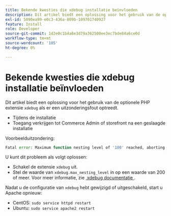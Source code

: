 ```yaml
---
title: Bekende kwesties die xdebug installatie beïnvloeden
description: Dit artikel biedt een oplossing voor het gebruik van de optionele PHP extensie &grave; xdebug&grave; als je een uitzonderingsfout ervaart.
exl-id: 5090ea99-e0c3-436a-809b-109701740927
feature: Install
role: Developer
source-git-commit: 1d2e0c1b4a8e3d79a362500ee3ec7bde84a6ce0d
workflow-type: tm+mt
source-wordcount: '105'
ht-degree: 0%

---
```


# Bekende kwesties die xdebug installatie beïnvloeden

Dit artikel biedt een oplossing voor het gebruik van de optionele PHP extensie `xdebug` als er een uitzonderingsfout optreedt.

* Tijdens de installatie
* Toegang verkrijgen tot Commerce Admin of storefront na een geslaagde installatie

Voorbeelduitzondering:

```php
Fatal error: Maximum function nesting level of '100' reached, aborting!
```

U kunt dit probleem als volgt oplossen:

* Schakel de extensie `xdebug` uit.
* Stel de waarde van `xdebug.max_nesting_level` in op een waarde van 200 of meer. Voor meer informatie, zie [&#x200B; xdebug documentatie &#x200B;](http://xdebug.org/docs/basic#max_nesting_level).

Nadat u de configuratie van `xdebug` hebt gewijzigd of uitgeschakeld, start u Apache opnieuw:

* CentOS: `sudo service httpd restart`
* Ubuntu: `sudo service apache2 restart`
